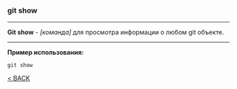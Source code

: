 ### git show
---

**Git show** - *[команда]* для просмотра информации о любом git объекте.

---
**Пример использования:**
```bash=
git show
```

[< BACK](./readme.md)